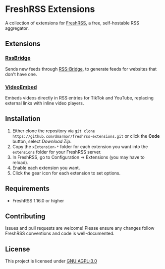 # FreshRSS Extensions

A collection of extensions for [FreshRSS](https://freshrss.org/), a free, self-hostable RSS aggregator.

## Extensions

### [RssBridge](xExtension-RssBridge/README.md)

Sends new feeds through [RSS-Bridge](https://github.com/rss-bridge/rss-bridge), to generate feeds for websites that don't have one.

### [VideoEmbed](xExtension-VideoEmbed/README.md)

Embeds videos directly in RSS entries for TikTok and YouTube, replacing external links with inline video players.

## Installation

1. Either clone the repository via `git clone https://github.com/dmarmor/freshrss-extensions.git` or click the **Code** button, select *Download Zip*.
2. Copy the `xExtension-*` folder for each extension you want into the `extensions` folder for your FreshRSS server.
3. In FreshRSS, go to Configuration → Extensions (you may have to reload).
4. Enable each extension you want.
5. Click the gear icon for each extension to set options.

## Requirements
- FreshRSS 1.16.0 or higher

## Contributing
Issues and pull requests are welcome! Please ensure any changes follow FreshRSS conventions and code is well-documented.

## License
This project is licensed under [GNU AGPL-3.0](https://www.gnu.org/licenses/agpl-3.0.html)
